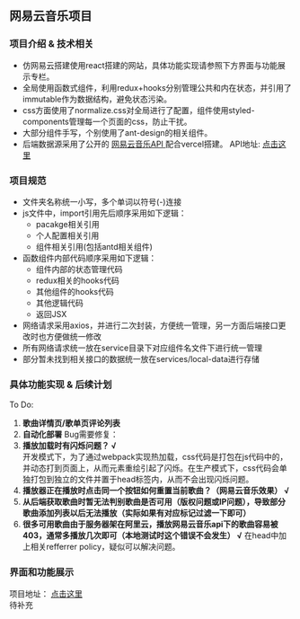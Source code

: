 ## 网易云音乐项目  

### 项目介绍 & 技术相关  
- 仿网易云搭建使用react搭建的网站，具体功能实现请参照下方界面与功能展示专栏。
- 全局使用函数式组件，利用redux+hooks分别管理公共和内在状态，并引用了immutable作为数据结构，避免状态污染。
- css方面使用了normalize.css对全局进行了配置，组件使用styled-components管理每一个页面的css，防止干扰。
- 大部分组件手写，个别使用了ant-design的相关组件。
- 后端数据源采用了公开的 [网易云音乐API ](https://binaryify.github.io/NeteaseCloudMusicApi/#/ "网易云音乐api")配合vercel搭建。
API地址: [点击这里](https://netease-cloud-music-api-chi-navy.vercel.app/ "点击这里")

### 项目规范
- 文件夹名称统一小写，多个单词以符号(-)连接
- js文件中，import引用先后顺序采用如下逻辑：
  - pacakge相关引用
  - 个人配置相关引用
  - 组件相关引用(包括antd相关组件)
- 函数组件内部代码顺序采用如下逻辑：
  - 组件内部的状态管理代码
  - redux相关的hooks代码
  - 其他组件的hooks代码
  - 其他逻辑代码
  - 返回JSX
- 网络请求采用axios，并进行二次封装，方便统一管理，另一方面后端接口更改时也方便做统一修改
- 所有网络请求统一放在service目录下对应组件名文件下进行统一管理
- 部分暂未找到相关接口的数据统一放在services/local-data进行存储

### 具体功能实现 & 后续计划  
To Do:
1. **歌曲详情页/歌单页评论列表**
2. **自动化部署**
Bug需要修复：
1. **播放加载时有闪烁问题？ √**  
   开发模式下，为了通过webpack实现热加载，css代码是打包在js代码中的，并动态打到页面上，从而元素重绘引起了闪烁。在生产模式下，css代码会单独打包到独立的文件并置于head标签内，从而不会出现闪烁问题。
2. **播放器正在播放时点击同一个按钮如何重置当前歌曲？（网易云音乐效果） √** 
3. **从后端获取歌曲时暂无法判别歌曲是否可用（版权问题或IP问题），导致部分歌曲添加列表以后无法播放（实际如果有对应标记过滤一下即可）** 
4. **很多可用歌曲由于服务器架在阿里云，播放网易云音乐api下的歌曲容易被403，通常多播放几次即可（本地测试时这个错误不会发生） √**
   在head中加上相关refferrer policy，疑似可以解决问题。

### 界面和功能展示
项目地址： [点击这里](http://47.94.216.140/ "点击这里")  
待补充 